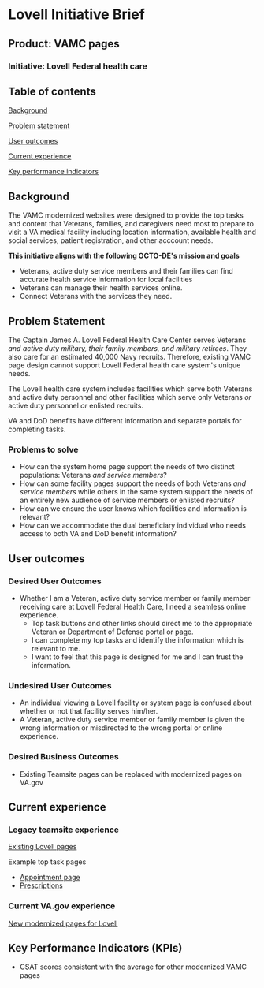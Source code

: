 # Lovell Initiative Brief 
## Product: VAMC pages
### Initiative: Lovell Federal health care

## Table of contents

[Background](#background)

[Problem statement](#problem-statement)

[User outcomes](#user-outcomes)

[Current experience](#current-experience)

[Key performance indicators](#key-performance-indicators)

## Background

The VAMC modernized websites were designed to provide the top tasks and content that Veterans, families, and caregivers need most to prepare to visit a VA medical facility  including location information, available health and social services, patient registration, and other acccount needs. 

**This initiative aligns with the following OCTO-DE's mission and goals**
- Veterans, active duty service members and their families can find accurate health service information for local facilities
- Veterans can manage their health services online. 
- Connect Veterans with the services they need.

## Problem Statement

The Captain James A. Lovell Federal Health Care Center serves Veterans _and active duty military, their family members, and military retirees_. They also care for an estimated 40,000 Navy recruits. Therefore, existing VAMC page design cannot support Lovell Federal health care system's unique needs.

The Lovell health care system includes facilities which serve both Veterans and active duty personnel and other facilities which serve only Veterans _or_ active duty personnel _or_ enlisted recruits.

VA and DoD benefits have different information and separate portals for completing tasks. 

### Problems to solve
- How can the system home page support the needs of two distinct populations: Veterans _and service members_?
- How can some facility pages support the needs of both Veterans _and service members_ while others in the same system support the needs of an entirely new audience of service members or enlisted recruits?
- How can we ensure the user knows which facilities and information is relevant?
- How can we accommodate the dual beneficiary individual who needs access to both VA and DoD benefit information?

## User outcomes

### Desired User Outcomes
- Whether I am a Veteran, active duty service member or family member receiving care at Lovell Federal Health Care, I need a seamless online experience. 
  - Top task buttons and other links should direct me to the appropriate Veteran or Department of Defense portal or page.  
  - I can complete my top tasks and identify the information which is relevant to me.
  - I want to feel that this page is designed for me and I can trust the information. 

### Undesired User Outcomes
  - An individual viewing a Lovell facility or system page is confused about whether or not that facility serves him/her. 
  - A Veteran, active duty service member or family member is given the wrong information or misdirected to the wrong portal or online experience. 

### Desired Business Outcomes
- Existing Teamsite pages can be replaced with modernized pages on VA.gov

## Current experience

### Legacy teamsite experience

[Existing Lovell pages](https://www.lovell.fhcc.va.gov/)

Example top task pages
- [Appointment page](https://www.lovell.fhcc.va.gov/patients/appointments.asp)
- [Prescriptions](https://www.lovell.fhcc.va.gov/services/pharmacy.asp)

### Current VA.gov experience

[New modernized pages for Lovell ](https://www.va.gov/lovell-federal-health-care/)

## Key Performance Indicators (KPIs)

- CSAT scores consistent with the average for other modernized VAMC pages
  

